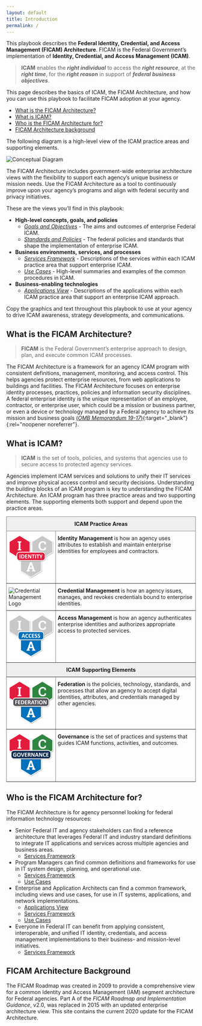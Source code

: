 ```yaml
---
layout: default
title: Introduction
permalink: /
---
```


This playbook describes the **Federal Identity, Credential, and Access Management (FICAM) Architecture**. FICAM is the Federal Government’s implementation of **Identity, Credential, and Access Management (ICAM)**.

> **ICAM** enables the **_right individual_** to access the **_right resource_**, at the **_right time_**, for the **_right reason_** in support of **_federal business objectives_**.

This page describes the basics of ICAM, the FICAM Architecture, and how you can use this playbook to facilitate FICAM adoption at your agency.
- [What is the FICAM Architecture?](#what-is-the-ficam-architecture)
- [What is ICAM?](#what-is-icam)
- [Who is the FICAM Architecture for?](#who-is-the-ficam-architecture-for)
- [FICAM Architecture background](#ficam-architecture-background)

The following diagram is a high-level view of the ICAM practice areas and supporting elements. 

![Conceptual Diagram]({{site.baseurl}}/img/ConceptualDiagram.png)

The FICAM Architecture includes government-wide enterprise architecture views with the flexibility to support each agency’s unique business or mission needs. Use the FICAM Architecture as a tool to continuously improve upon your agency’s programs and align with federal security and privacy initiatives.

These are the views you’ll find in this playbook:
- **High-level concepts, goals, and policies**
     - [_Goals and Objectives_](goals) - The aims and outcomes of enterprise Federal ICAM.
     - [_Standards and Policies_](standards) - The federal policies and standards that shape the implementation of enterprise ICAM.
- **Business environments, services, and processes**
     - [_Services Framework_](services) - Descriptions of the services within each ICAM practice area that support enterprise ICAM.
     - [_Use Cases_](usecases) - High-level summaries and examples of the common procedures in ICAM.
- **Business-enabling technologies**
     - [_Applications View_](applications) - Descriptions of the applications within each ICAM practice area that support an enterprise ICAM approach.

Copy the graphics and text throughout this playbook to use at your agency to drive ICAM awareness, strategy developments, and communications.

## What is the FICAM Architecture?
> **FICAM** is the Federal Government’s enterprise approach to design, plan, and execute common ICAM processes.

The FICAM Architecture is a framework for an agency ICAM program with consistent definitions, management, monitoring, and access control. This helps agencies protect enterprise resources, from web applications to buildings and facilities.
The FICAM Architecture focuses on enterprise identity processes, practices, policies and information security disciplines. A federal enterprise identity is the unique representation of an employee, contractor, or enterprise user, which could be a mission or business partner, or even a device or technology managed by a Federal agency to achieve its mission and business goals [(_OMB Memorandum 19-17_)](https://www.whitehouse.gov/wp-content/uploads/2019/05/M-19-17.pdf){:target="_blank"}{:rel="noopener noreferrer"}.

## What is ICAM?
> **ICAM** is the set of tools, policies, and systems that agencies use to secure access to protected agency services.

Agencies implement ICAM services and solutions to unify their IT services and improve physical access control and security decisions. 
Understanding the building blocks of an ICAM program is key to understanding the FICAM Architecture. An ICAM program has three practice areas and two supporting elements. The supporting elements both support and depend upon the practice areas.

<style type="text/css">
.tg  {border-collapse:collapse;border-spacing:0;}
.tg td{border-color:black;border-style:solid;border-width:1px; overflow:hidden;padding:10px 5px;word-break:normal;}
.tg th{border-color:black;border-style:solid;border-width:1px; overflow:hidden;padding:10px 5px;word-break:normal;}
.tg .tg-yj5y{background-color:#efefef;border-color:inherit;text-align:center;vertical-align:top}
.tg .tg-0pky{border-color:inherit;text-align:left;vertical-align:top}
</style>

<table class="tg">
<thead>
  <tr>
    <th class="tg-yj5y" colspan="2"><span style="font-weight:bold">ICAM Practice Areas</span></th>
  </tr>
</thead>
<tbody>
  <tr>
    <td class="tg-0pky"><img src="img/ICAM-Identity.png" alt="Identity Management Logo" width="125"><br></td>
    <td class="tg-0pky"><span style="font-weight:bold">Identity Management</span> is how an agency uses attributes to establish and maintain enterprise identities for employees and contractors.</td>
  </tr>
  <tr>
    <td class="tg-0pky"><img src="img/lCAM-Credential.png" alt="Credential Management Logo" width="125"><br></td>
    <td class="tg-0pky"><span style="font-weight:bold">Credential Management</span> is how an agency issues, manages, and revokes credentials bound to enterprise identities.</td>
  </tr>
  <tr>
    <td class="tg-0pky"><img src="img/ICAM-Access.png" alt="Access Management Logo" width="125"><br></td>
    <td class="tg-0pky"><span style="font-weight:bold">Access Management</span> is how an agency authenticates enterprise identities and authorizes appropriate access to protected services.</td>
  </tr>
  <tr>
    <td class="tg-yj5y" colspan="2"><span style="font-weight:bold">ICAM Supporting Elements</span></td>
  </tr>
  <tr>
    <td class="tg-0pky"><img src="img/ICAM-Federation.png" alt="Federation Logo" width="125"><br></td>
    <td class="tg-0pky"><span style="font-weight:bold">Federation</span> is the policies, technology, standards, and processes that allow an agency to accept digital identities, attributes, and credentials managed by other agencies.</td>
  </tr>
  <tr>
    <td class="tg-0pky"><img src="img/ICAM-Governance.png" alt="Governance Logo" width="125"><br></td>
    <td class="tg-0pky"><span style="font-weight:bold">Governance</span> is the set of practices and systems that guides ICAM functions, activities, and outcomes.</td>
  </tr>
</tbody>
</table>

## Who is the FICAM Architecture for?
The FICAM Architecture is for agency personnel looking for federal information technology resources:
- Senior Federal IT and agency stakeholders can find a reference architecture that leverages Federal IT and industry standard definitions to integrate IT applications and services across multiple agencies and business areas.
     - [Services Framework](services)
- Program Managers can find common definitions and frameworks for use in IT system design, planning, and operational use.
     - [Services Framework](services)
     - [Use Cases](usecases)
- Enterprise and Application Architects can find a common framework, including views and use cases, for use in IT systems, applications, and network implementations.
     - [Applications View](applications)
     - [Services Framework](services)
     - [Use Cases](usecases)
- Everyone in Federal IT can benefit from applying consistent, interoperable, and unified IT identity, credentials, and access management implementations to their business- and mission-level initiatives.
     - [Services Framework](services)

## FICAM Architecture Background
The FICAM Roadmap was created in 2009 to provide a comprehensive view for  a common Identity and Access Management (IAM) segment architecture for Federal agencies. Part A of the _FICAM Roadmap and Implementation Guidance_, v2.0, was replaced in 2015 with an updated enterprise architecture view. This site contains the current 2020 update for the FICAM Architecture.


